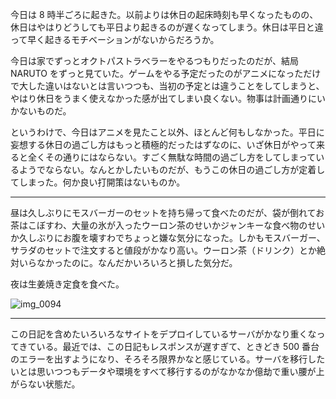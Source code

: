 今日は 8 時半ごろに起きた。以前よりは休日の起床時刻も早くなったものの、休日はやはりどうしても平日より起きるのが遅くなってしまう。休日は平日と違って早く起きるモチベーションがないからだろうか。

今日は家でずっとオクトパストラベラーをやるつもりだったのだが、結局 NARUTO をずっと見ていた。ゲームをやる予定だったのがアニメになっただけで大した違いはないとは言いつつも、当初の予定とは違うことをしてしまうと、やはり休日をうまく使えなかった感が出てしまい良くない。物事は計画通りにいかないものだ。

というわけで、今日はアニメを見たこと以外、ほとんど何もしなかった。平日に妄想する休日の過ごし方はもっと積極的だったはずなのに、いざ休日がやって来ると全くその通りにはならない。すごく無駄な時間の過ごし方をしてしまっているようでならない。なんとかしたいものだが、もうこの休日の過ごし方が定着してしまった。何か良い打開策はないものか。

---

昼は久しぶりにモスバーガーのセットを持ち帰って食べたのだが、袋が倒れてお茶はこぼすわ、大量の氷が入ったウーロン茶のせいかジャンキーな食べ物のせいか久しぶりにお腹を壊すわでちょっと嫌な気分になった。しかもモスバーガー、サラダのセットで注文すると値段がかなり高い。ウーロン茶（ドリンク）とか絶対いらなかったのに。なんだかいろいろと損した気分だ。

夜は生姜焼き定食を食べた。

![img_0094](https://noraworld.github.io/box-bulbasaur/2018/09/img_0094.jpg)

---

この日記を含めたいろいろなサイトをデプロイしているサーバがかなり重くなってきている。最近では、この日記もレスポンスが遅すぎて、ときどき 500 番台のエラーを出すようになり、そろそろ限界かなと感じている。サーバを移行したいとは思いつつもデータや環境をすべて移行するのがなかなか億劫で重い腰が上がらない状態だ。
